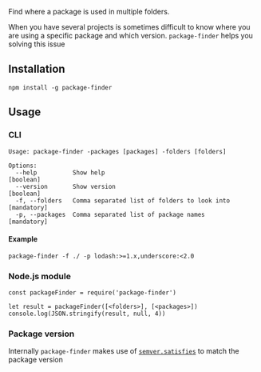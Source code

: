 Find where a package is used in multiple folders.

When you have several projects is sometimes difficult to know where you are using a specific package and which version.
`package-finder` helps you solving this issue

## Installation

```
npm install -g package-finder
```

## Usage
### CLI
```
Usage: package-finder -packages [packages] -folders [folders]

Options:
  --help          Show help                                            [boolean]
  --version       Show version                                         [boolean]
  -f, --folders   Comma separated list of folders to look into       [mandatory]
  -p, --packages  Comma separated list of package names              [mandatory]
```


#### Example
```
package-finder -f ./ -p lodash:>=1.x,underscore:<2.0
```

### Node.js module
```
const packageFinder = require('package-finder')

let result = packageFinder([<folders>], [<packages>])
console.log(JSON.stringify(result, null, 4))
```

### Package version

Internally `package-finder` makes use of [`semver.satisfies`](https://docs.npmjs.com/misc/semver) to match the package version
